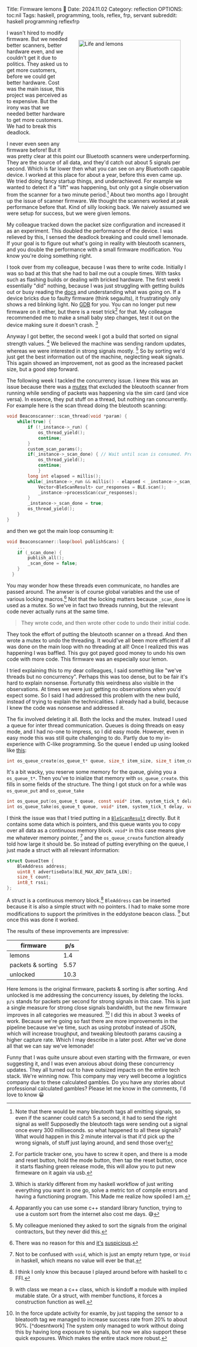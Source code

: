 Title: Firmware lemons 🍋
Date: 2024.11.02
Category: reflection
OPTIONS: toc:nil
Tags: haskell, programming, tools, reflex, frp, servant
subreddit: haskell programming reflexfrp

<style>
img[src="images/2024/calc-gamble.png"]{
  height: 20em;
  float: right;
  margin: 2em;
  width:unset;
}
</style>

![Life and lemons](images/2024/calc-gamble.png)

I wasn't hired to modify firmware.
But we needed better scanners, better hardware even,
and we couldn't get it due to politics.
They asked us to get more customers, 
before we could get better hardware.
Cost was the main issue, this project was perceived
as to expensive.
But the irony was that we needed better
hardware to get more customers.
We had to break this deadlock.

I never even seen any firmware before!
But it was pretty clear at this
point our Bluetooth scanners were underperforming.
They are the source of all data, 
and they'd catch out about 5 signals per second.
Which is far lower then what you can see on any Bluetooth capable device.
I worked at this place for about a year,
before this even came up.
We tried doing fancy startup things, and underachieved.
For example we wanted to detect if a "lift" was happening,
but only got a single observation from the scanner for a two minute
period.[^area-note]
About two months ago I brought up the issue of scanner firmware.
We thought the scanners worked at peak performance before that.
Kind of silly looking back.
We naively assumed we were setup for success,
but we were given lemons.

[^area-note]: Note that there would be many bleutooth tags all emitting signals, 
              so even if the scanner could catch 5 a second,
              it had to send the right signal as well!
              Supposedly the bleutooth tags were sending out a signal once
              every 300 milliseconds. so what happened to all these signals?
              What would happen in this 2 minute interval is that it'd
              pick up the wrong signals, of stuff just laying around, and
              send those over!

My colleague tracked down the packet size configuration and increased it as an experiment. 
This doubled the performance of the device.
I was relieved by this, I sensed the deadlock breaking and could smell lemonade.
If your goal is to figure out what's going in reality
with bleutooth scanners, 
and you double the performance with a small firmware modification.
You know you're doing something right.

I took over from my colleague,
because I was there to write code.
Initially I was so bad at this that she 
had to bail me out a couple times. 
With tasks such as flashing builds or 
dealing with bricked hardware.
The first week I essentially "did" nothing,
because I was just struggling with getting builds out
or busy reading the [docs](https://docs.particle.io/getting-started/device-os/introduction-to-device-os/)
and understanding what was going on.
If a device bricks due to faulty firmware (think segaults), 
it frustratingly only shows a red blinking light.
No [GDB](https://sourceware.org/gdb/) for you.
You can no longer put new firmware on it either,
but there is a reset trick[^particle-one] for that.
My colleague recommended me to make a small baby step changes,
test it out on the device making
sure it doesn't crash. [^1] 

[^particle-one]: For particle tracker one, you have to screw it open, and there is a mode and reset button, hold the mode button, then tap the reset button, once it starts flashing green release mode, this will allow you to put new firmeware on it again via usb.

[^1]: Which is starkly different from my haskell workflow
    of just writing everything you want in one go,
    solve a metric ton of compile errors and having
    a functioning program.
    This Made me realize how spoiled I am.

Anyway I got better,
the second week I got a build that sorted on signal strength values. [^struggles]
We believed the machine was sending random updates, 
whereas we were interested in strong signals mostly. [^requested]
So by sorting we'd just get the best information
out of the machine, neglecting weak signals.
This again showed an improvement, not as good 
as the increased packet size, 
but a good step forward.

[^struggles]: Apparantly you can use some c++ standard library function, trying to use a custom sort from the internet also cost me days. 😅

[^requested]: My colleague menioned they asked to sort the signals from the original contractors, but they never did this.

The following week I tackled the concurrency issue.
I knew this was an issue because there was a [mutex](https://stackoverflow.com/questions/34524/what-is-a-mutex)
that excluded the bleutooth scanner from
running while sending of packets was happening via the sim card (and vice versa).
In essence, they put stuff on a thread,
but nothing ran concurrently.
For example here is the scan thread doing the bleutooth scanning:
```c++
void Beaconscanner::scan_thread(void *param) {
    while(true) {
        if (!_instance->_run) {
            os_thread_yield();
            continue;
        }
        custom_scan_params();
        if(_instance->_scan_done) { // Wait until scan is consumed. Problem when loop is called at a lower frequency than scan period
            os_thread_yield();
            continue;
            }
        long int elapsed = millis();
        while(_instance->_run && millis() - elapsed < _instance->_scan_period*1000) {
            Vector<BleScanResult> cur_responses = BLE.scan();
            _instance->processScan(cur_responses);
        }
        _instance->_scan_done = true;
        os_thread_yield();
    }
}
```

and then we got the main loop consuming it:
```c++
void Beaconscanner::loop(bool publishScans) {
    ...
    if (_scan_done) {
        publish_all();
        _scan_done = false;
    }
  }
```

You may wonder how these threads even communicate,
no handles are passed around.
The anwser is of course global variables and the use of various locking macros.[^globals] 
Not that the locking matters because `_scan_done` is used as a mutex.
So we've in fact two threads running,
but the relevant code never actually runs at
the same time.

> They wrote code, and then wrote other code to undo their initial code.

They took the effort of putting the bleutooth scanner on a thread.
And then wrote a mutex to undo the threading.
It would've all been more efficient if all was done on the main loop with no threading at all!
Once I realized this was happening I was baffled.
This guy got payed good money to undo his own code with more code.
This firmware was an especially sour lemon.

[^globals]: There was no reason for this and [it's](https://google.github.io/styleguide/cppguide.html#Static_and_Global_Variables) [suspicious](https://stackoverflow.com/a/485020).

I tried explaining this to my dear colleagues,
I said something like "we've threads but no concurrency".
Perhaps this was too dense,
but to be fair it's hard to explain nonsense.
Fortunatly this weirdness also visible in the observations. 
At times we were just getting no observations when you'd expect some.
So I said I had addressed this problem with the new build,
instead of trying to explain the technicalities.
I already had a build, because I knew the code was
nonsense and addressed it.

The fix involved deleting it all.
Both the locks and the mutex. 
Instead I used a queue for inter thread communication.
Queues is doing threads on easy mode,
and I had no-one to impress,
so I did easy mode.
However, even in easy mode this was still quite challenging to do.
Partly due to my in-experience with C-like programming.
So the queue I ended up using looked like [this](https://docs.particle.io/firmware/software-design/threading-explainer/?q=thread#os_queue_create):
```C
int os_queue_create(os_queue_t* queue, size_t item_size, size_t item_count, void* reserved);
```

It's a bit wacky, you reserve some memory
for the queue, giving you a `os_queue_t*`.
Then you've to inialize that memory with `os_queue_create`.
this fills in some fields of the structure.
The thing I got stuck on for a while was `os_queue_put` and `os_queue_take`
```C
int os_queue_put(os_queue_t queue, const void* item, system_tick_t delay, void* reserved);
int os_queue_take(os_queue_t queue, void* item, system_tick_t delay, void* reserved);
```
I think the issue was that I tried putting in a [`BleScanResult`](https://docs.particle.io/reference/device-os/api/bluetooth-le-ble/blepeerdevice/#blescanresult) directly.
But it contains some data which is pointers,
and this queue wants you to copy over all data as a continuous memory block.
`void*` in this case means give me whatever memory pointer, [^haskell-void]
and the `os_queue_create` function already told how large it should be.
So instead of putting everything on the queue, I just made a struct with
all relevant information:

[^haskell-void]: Not to be confused with `void`, which is just an empty return type, or `Void` in haskell, which means no value will ever be that.
```C
struct QueueItem {
    BleAddress address; 
    uint8_t advertiseData[BLE_MAX_ADV_DATA_LEN]; 
    size_t count; 
    int8_t rssi;
};
```
A struct is a continuous memory block.[^know-why]
`BleAddress` can be inserted because it is also a simple struct with no pointers.
I had to make some more modifications to support the primitives in the eddystone beacon class. [^class]
but once this was done it worked.

[^class]: with class we mean a c++ class, which is kindoff a module with implied mutable state. Or a struct, with member functions, it forces a construction function as well. 
[^know-why]: I think I only know this because I played around before with haskell to c FFI.

The results of these improvements are impressive:

| firmware          | p/s  |
|-------------------|------|
| lemons            | 1.4  |
| packets & sorting | 5.57 |
| unlocked          | 10.3 |

Here lemons is the original firmware, packets & sorting is after sorting.
And unlocked is me addressing the concurrency issues, by deleting the locks.
`p/s` stands for packets per second for strong signals in this case.
This is just a single measure for strong close signals bandwidth, 
but the new firmware improves in all categories we measured. [^force]
I did this in about 3 weeks of work.
Because we're going so fast there 
are more improvements in the pipeline because we've time,
such as using protobuf instead of JSON, which will increase troughput,
and tweaking bleutooth params causing a higher capture rate.
Which I may describe in a later post.
After we've done all that we can say we've lemonade!

[^force]: In the force update activity for examle, by just tapping the sensor to 
          a bleatooth tag we managed to increase success rate from 20% to about 90%. [^doesntwork]
          The system only managed to work without doing this by having long exposure to
          signals, but now we also support these quick exposures.
          Which makes the entire stack more robust.

Funny that I was quite unsure about even starting with the firmware,
or even suggesting it,
and I was even anxious about doing these concurrency updates.
They all turned out to have outsized impacts on the entire tech stack.
We're winning now.
This company may very well become a logistics company due to these calculated gambles.
Do you have any stories about professional calculated gambles?
Please let me know in the comments, I'd love to know 😀
